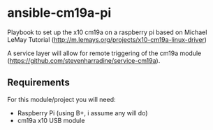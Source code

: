 # ansible-cm19a-pi
Playbook to set up the x10 cm19a on a raspberry pi based on Michael LeMay Tutorial (http://m.lemays.org/projects/x10-cm19a-linux-driver)

A service layer will allow for remote triggering of the cm19a module (https://github.com/stevenharradine/service-cm19a).

## Requirements
For this module/project you will need:
* Raspberry Pi (using B+, i assume any will do)
* cm19a x10 USB module
